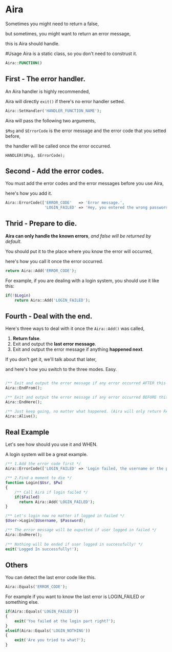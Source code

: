 # Aira
Sometimes you might need to return a false,

but sometimes, you might want to return an error message,

this is Aira should handle.

#Usage
Aira is a static class, so you don't need to construst it.

```php
Aira::FUNCTION()
```

## First - The error handler.

An Aira handler is highly recommended, 

Aira will directly `exit()` if there's no error handler setted.

```php
Aira::SetHandler('HANDLER_FUNCTION_NAME');
```

Aira will pass the following two arguments,

`$Msg` and `$ErrorCode` is the error message and the error code that you setted before,

the handler will be called once the error occurred.

```
HANDLER($Msg, $ErrorCode);
```

## Second - Add the error codes.

You must add the error codes and the error messages before you use Aira,

here's how you add it.

```php
Aira::ErrorCode(['ERROR_CODE'   => 'Error message.',
                 'LOGIN_FAILED' => 'Hey, you entered the wrong password.']);
```

## Thrid - Prepare to die.

**Aira can only handle the known errors**, *and false will be returned by default*.

You should put it to the place where you know the error will occurred,

here's how you call it once the error occurred.

```php
return Aira::Add('ERROR_CODE');
```

For example, if you are dealing with a login system, you should use it like this:

```php
if(!$Login)
    return Aira::Add('LOGIN_FAILED');
```

## Fourth - Deal with the end.

Here's three ways to deal with it once the `Aira::Add()` was called,

1. **Return false**.
2. Exit and output the **last error message**.
3. Exit and output the error message if anything **happened next**.

If you don't get it, we'll talk about that later, 

and here's how you switch to the three modes. Easy.

```php

/** Exit and output the error message if any error occurred AFTER this code. */
Aira::EndFrom();

/** Exit and output the error message if any error occurred BEFORE this code. */
Aira::EndHere();

/** Just keep going, no matter what happened. (Aira will only return FALSE.) */
Aira::Alive();
```

## Real Example

Let's see how should you use it and WHEN.

A login system will be a great example.

```php
/** 1.Add the error code first */
Aira::ErrorCode(['LOGIN_FAILED' => 'Login failed, the username or the password was incorrect.']);

/** 2.Find a moment to die */
function Login($Usr, $Pw)
{
    /** Call Aira if login failed */
    if($Failed)
      return Aira::Add('LOGIN_FAILED');
}

/** Let's login now no matter if logged in failed */
$User->Login($Username, $Password);

/** The error message will be ouputted if user logged in failed */
Aira::EndHere();
  
/** Nothing will be ended if user logged in successfully! */
exit('Logged In successfully!');
```

## Others

You can detect the last error code like this.

```php
Aira::Equals('ERROR_CODE');
```

For example if you want to know the last error is LOGIN_FAILED or something else.

```php
if(Aira::Equals('LOGIN_FAILED'))
{
    exit('You failed at the login part right?');
}
elseif(Aira::Equals('LOGIN_NOTHING'))
{
    exit('Are you tried to what?');
}
```
